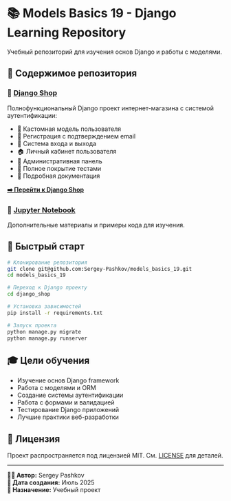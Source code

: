 # 📚 Models Basics 19 - Django Learning Repository

Учебный репозиторий для изучения основ Django и работы с моделями.

## 📁 Содержимое репозитория

### 🛒 [Django Shop](django_shop/)
Полнофункциональный Django проект интернет-магазина с системой аутентификации:

- 👤 Кастомная модель пользователя
- 📧 Регистрация с подтверждением email  
- 🔐 Система входа и выхода
- 🏠 Личный кабинет пользователя
- 👑 Административная панель
- 🧪 Полное покрытие тестами
- 📖 Подробная документация

**[➡️ Перейти к Django Shop](django_shop/)**

### 📓 [Jupyter Notebook](DZ_Pro.ipynb)
Дополнительные материалы и примеры кода для изучения.

## 🚀 Быстрый старт

```bash
# Клонирование репозитория
git clone git@github.com:Sergey-Pashkov/models_basics_19.git
cd models_basics_19

# Переход к Django проекту
cd django_shop

# Установка зависимостей
pip install -r requirements.txt

# Запуск проекта
python manage.py migrate
python manage.py runserver
```

## 🎓 Цели обучения

- Изучение основ Django framework
- Работа с моделями и ORM
- Создание системы аутентификации
- Работа с формами и валидацией
- Тестирование Django приложений
- Лучшие практики веб-разработки

## 📄 Лицензия

Проект распространяется под лицензией MIT. См. [LICENSE](django_shop/LICENSE) для деталей.

---

**👨‍💻 Автор:** Sergey Pashkov  
**📅 Дата создания:** Июль 2025  
**🎯 Назначение:** Учебный проект
